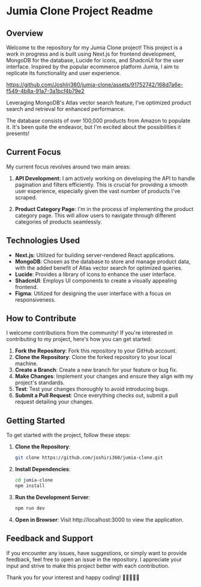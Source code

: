 # Jumia Clone Project Readme

## Overview
Welcome to the repository for my Jumia Clone project! This project is a work in progress and is built using Next.js for frontend development, MongoDB for the database, Lucide for icons, and ShadcnUI for the user interface. Inspired by the popular ecommerce platform Jumia, I aim to replicate its functionality and user experience.

https://github.com/JoshIri360/jumia-clone/assets/91752742/168d7a6e-f549-4b8a-91a7-3a1bcf4b79e2


Leveraging MongoDB's Atlas vector search feature, I've optimized product search and retrieval for enhanced performance.

The database consists of over 100,000 products from Amazon to populate it. It's been quite the endeavor, but I'm excited about the possibilities it presents!

## Current Focus
My current focus revolves around two main areas:

1. **API Development**: I am actively working on developing the API to handle pagination and filters efficiently. This is crucial for providing a smooth user experience, especially given the vast number of products I've scraped.

2. **Product Category Page**: I'm in the process of implementing the product category page. This will allow users to navigate through different categories of products seamlessly.

## Technologies Used
- **Next.js**: Utilized for building server-rendered React applications.
- **MongoDB**: Chosen as the database to store and manage product data, with the added benefit of Atlas vector search for optimized queries.
- **Lucide**: Provides a library of icons to enhance the user interface.
- **ShadcnUI**: Employs UI components to create a visually appealing frontend.
- **Figma**: Utilized for designing the user interface with a focus on responsiveness.

## How to Contribute
I welcome contributions from the community! If you're interested in contributing to my project, here's how you can get started:

1. **Fork the Repository**: Fork this repository to your GitHub account.
2. **Clone the Repository**: Clone the forked repository to your local machine.
3. **Create a Branch**: Create a new branch for your feature or bug fix.
4. **Make Changes**: Implement your changes and ensure they align with my project's standards.
5. **Test**: Test your changes thoroughly to avoid introducing bugs.
6. **Submit a Pull Request**: Once everything checks out, submit a pull request detailing your changes.

## Getting Started
To get started with the project, follow these steps:

1. **Clone the Repository**: 
    ```bash
    git clone https://github.com/joshiri360/jumia-clone.git
    ```
2. **Install Dependencies**:
    ```bash
    cd jumia-clone
    npm install
    ```
3. **Run the Development Server**:
    ```bash
    npm run dev
    ```
4. **Open in Browser**: Visit http://localhost:3000 to view the application.

## Feedback and Support
If you encounter any issues, have suggestions, or simply want to provide feedback, feel free to open an issue in the repository. I appreciate your input and strive to make this project better with each contribution.

Thank you for your interest and happy coding! 🚀👨‍💻👩‍💻
